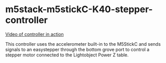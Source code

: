 # m5stack-m5stickC-K40-stepper-controller #

[Video of controller in action](https://www.youtube.com/watch?v=F2lys7MjSBY)

This controller uses the accelerometer built-in to the M5StickC and sends signals to an easystepper through the bottom grove port to control a stepper motor connected to the Lightobject Power Z table.
